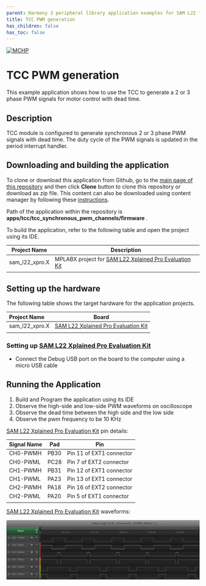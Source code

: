 ```yaml
---
parent: Harmony 3 peripheral library application examples for SAM L22 family
title: TCC PWM generation 
has_children: false
has_toc: false
---
```


[![MCHP](https://www.microchip.com/ResourcePackages/Microchip/assets/dist/images/logo.png)](https://www.microchip.com)

# TCC PWM generation

This example application shows how to use the TCC to generate a 2 or 3 phase PWM signals for motor control with dead time.

## Description

TCC module is configured to generate synchronous 2 or 3 phase PWM signals with dead time. The duty cycle of the PWM signals is updated in the period interrupt handler.

## Downloading and building the application

To clone or download this application from Github, go to the [main page of this repository](https://github.com/Microchip-MPLAB-Harmony/csp_apps_sam_l22) and then click **Clone** button to clone this repository or download as zip file.
This content can also be downloaded using content manager by following these [instructions](https://github.com/Microchip-MPLAB-Harmony/contentmanager/wiki).

Path of the application within the repository is **apps/tcc/tcc_synchronous_pwm_channels/firmware** .

To build the application, refer to the following table and open the project using its IDE.

| Project Name      | Description                                    |
| ----------------- | ---------------------------------------------- |
| sam_l22_xpro.X | MPLABX project for [SAM L22 Xplained Pro Evaluation Kit](https://www.microchip.com/developmenttools/ProductDetails/ATSAML22-XPRO-B) |
|||

## Setting up the hardware

The following table shows the target hardware for the application projects.

| Project Name| Board|
|:---------|:---------:|
| sam_l22_xpro.X | [SAM L22 Xplained Pro Evaluation Kit](https://www.microchip.com/developmenttools/ProductDetails/ATSAML22-XPRO-B)
|||

### Setting up [SAM L22 Xplained Pro Evaluation Kit](https://www.microchip.com/developmenttools/ProductDetails/ATSAML22-XPRO-B)

- Connect the Debug USB port on the board to the computer using a micro USB cable

## Running the Application

1. Build and Program the application using its IDE
2. Observe the high-side and low-side PWM waveforms on oscilloscope
3. Observe the dead time between the high side and the low side
4. Observe the pwm frequency to be 10 KHz

[SAM L22 Xplained Pro Evaluation Kit](https://www.microchip.com/developmenttools/ProductDetails/ATSAML22-XPRO-B) pin details:

|Signal Name| Pad   | Pin |
|-----------|-------|-----|
| CH0-PWMH  | PB30  | Pin 11 of EXT1 connector |
| CH0-PWML  | PC28  | Pin 7 of EXT2 connector  |
| CH1-PWMH  | PB31  | Pin 12 of EXT1 connector |
| CH1-PWML  | PA23  | Pin 13 of EXT1 connector |
| CH2-PWMH  | PA18  | Pin 16 of EXT2 connector |
| CH2-PWML  | PA20  | Pin 5 of EXT1 connector |
||||

[SAM L22 Xplained Pro Evaluation Kit](https://www.microchip.com/developmenttools/ProductDetails/ATSAML22-XPRO-B) waveforms:

  ![output](images/output_tcc_synchronous_pwm_channels.png)
